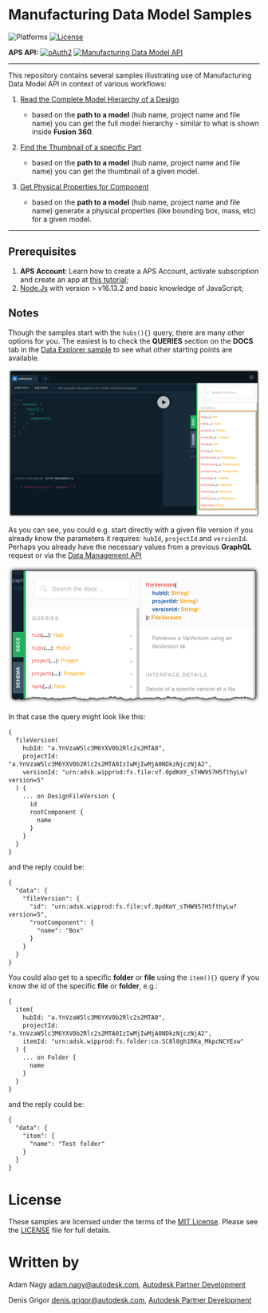 # Manufacturing Data Model Samples

![Platforms](https://img.shields.io/badge/platform-windows%20%7C%20osx%20%7C%20linux-lightgray.svg)
[![License](http://img.shields.io/:license-mit-blue.svg)](http://opensource.org/licenses/MIT)


**APS API:** [![oAuth2](https://img.shields.io/badge/oAuth2-v2-green.svg)](https://aps.autodesk.com/en/docs/oauth/v1/developers_guide/overview/)
[![Manufacturing Data Model API](https://img.shields.io/badge/Manufacturing%20Data%20Model-v2-orange)](https://aps.autodesk.com/developer/overview/manufacturing-data-model-api)

---

This repository contains several samples illustrating use of Manufacturing Data Model API in context of various workflows:

1. [Read the Complete Model Hierarchy of a Design](./1.Read%20the%20Complete%20Model%20Hierarchy%20of%20a%20Design) 

   -  based on the **path to a model** (hub name, project name and file name) you can get the full model hierarchy - similar to what is shown inside **Fusion 360**.

2. [Find the Thumbnail of a specific Part](./2.Find%20the%20Thumbnail%20of%20a%20specific%20Part)
   
	-  based on the **path to a model** (hub name, project name and file name) you can get the thumbnail of a given model.

4. [Get Physical Properties for Component](./3.Get%20Physical%20Properties%20for%20Component)
   
	-  based on the **path to a model** (hub name, project name and file name) generate a physical properties (like bounding box, mass, etc) for a given model.

---

## Prerequisites
1. **APS Account**: Learn how to create a APS Account, activate subscription and create an app at [this tutorial](https://tutorials.autodesk.io/);
2. [Node.Js](https://nodejs.org) with version > v16.13.2 and basic knowledge of JavaScript;


## Notes

Though the samples start with the `hubs(){}` query, there are many other options for you. The easiest is to check the **QUERIES** section on the **DOCS** tab in the [Data Explorer sample](https://github.com/autodesk-platform-services/aps-data-explorer) to see what other starting points are available.

![thumbnail](./readme/queries.png)

As you can see, you could e.g. start directly with a given file version if you already know the parameters it requires: `hubId`, `projectId` and `versionId`. Perhaps you already have the necessary values from a previous **GraphQL** request or via the [Data Management API](https://aps.autodesk.com/en/docs/data/v2/developers_guide/overview/) 

![Query](./readme/fileversions.png)

In that case the query might look like this:

```
{
  fileVersion(
    hubId: "a.YnVzaW5lc3M6YXV0b2Rlc2s2MTA0",
    projectId: "a.YnVzaW5lc3M6YXV0b2Rlc2s2MTA0IzIwMjIwMjA0NDkzNjczNjA2",
    versionId: "urn:adsk.wipprod:fs.file:vf.0pdKmY_sTHW957H5fthyLw?version=5"
  ) {
    ... on DesignFileVersion {
      id
      rootComponent {
        name
      }
    }
  }
}
```
and the reply could be:
```
{
  "data": {
    "fileVersion": {
      "id": "urn:adsk.wipprod:fs.file:vf.0pdKmY_sTHW957H5fthyLw?version=5",
      "rootComponent": {
        "name": "Box"
      }
    }
  }
}
```

You could also get to a specific **folder** or **file** using the `item(){}` query if you know the id of the specific **file** or **folder**, e.g.:
```
{
  item(
    hubId: "a.YnVzaW5lc3M6YXV0b2Rlc2s2MTA0",
    projectId: "a.YnVzaW5lc3M6YXV0b2Rlc2s2MTA0IzIwMjIwMjA0NDkzNjczNjA2",
    itemId: "urn:adsk.wipprod:fs.folder:co.SC8l0gh1RKa_MkpcNCYExw"
  ) {
    ... on Folder {
      name
    }
  }
}
```
and the reply could be:
```
{
  "data": {
    "item": {
      "name": "Test folder"
    }
  }
}
```

# License

These samples are licensed under the terms of the [MIT License](http://opensource.org/licenses/MIT). Please see the [LICENSE](LICENSE) file for full details.

# Written by

Adam Nagy [adam.nagy@autodesk.com](adam.nagy@autodesk.com), [Autodesk Partner Development](http://aps.autodesk.com)

Denis Grigor [denis.grigor@autodesk.com](denis.grigor@autodesk.com), [Autodesk Partner Development](http://aps.autodesk.com)
